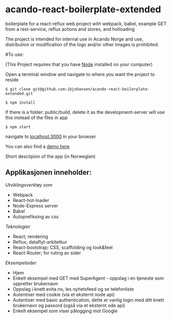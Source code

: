 # acando-react-boilerplate-extended
boilerplate for a react-reflux web project with webpack, babel, example GET from a rest-service, reflux actions and stores, and hotloading

The project is intended for internal use in Acando Norge and use, distribution or modification of the logo and/or other images is prohibited.

#To use:

(This Project requires that you have [Node](https://nodejs.org/en/) installed on your computer)

Open a terminal window and navigate to where you want the project to reside

`$ git clone git@github.com:ibjohansen/acando-react-boilerplate-extended.git`

`$ npm install`

If there is a folder: public/build, delete it as the development-server will use this instead of the files in app

`$ npm start`

navigate to [localhost:3000](http://localhost:3000) in your browser

You can also find a [demo here](http://acando-react-boilerplate-2.herokuapp.com/]) 

Short descitpion of the app (in Norwegian)

## Applikasjonen inneholder:

*Utviklingsverktøy som*
* Webpack
* React-hot-loader
* Node-Express server
* Babel
* Autoprefiksing av css

*Teknologier*
* React; rendering
* Reflux; dataflyt-arkitetkur
* React-bootstrap; CSS, scaffolding og look&feel
* React-Router; for ruting av sider

*Eksempelsider*
* Hjem
* Enkelt eksempel med GET med SuperAgent - oppslag i en tjeneste som oppretter brukernavn
* Oppslag i knett.evita.no, les nyhetsfeed og se telefonliste
* Autentiser med cookie (via et eksternt node api)
* Autentiser med basic authentication, dette er vanlig login med ditt knett brukernavn og passord (også via et eksternt ode api)
* Enkelt eksempel som viser pålogging mot Google

